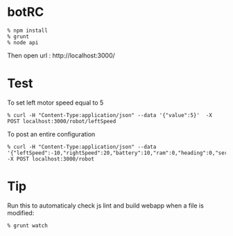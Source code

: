 # botRC

    % npm install
    % grunt
    % node api

Then open url :
    http://localhost:3000/

# Test

To set left motor speed equal to 5

    % curl -H "Content-Type:application/json" --data '{"value":5}'  -X POST localhost:3000/robot/leftSpeed

To post an entire configuration

    % curl -H "Content-Type:application/json" --data '{"leftSpeed":-10,"rightSpeed":20,"battery":10,"ram":0,"heading":0,"servoPos":0,"distance":32}'  -X POST localhost:3000/robot

# Tip

Run this to automaticaly check js lint and build webapp when a file is modified:

    % grunt watch
